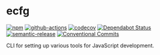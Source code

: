 # ecfg

[![npm][npm-badge]][npm-link]
[![github-actions][github-actions-badge]][github-actions-link]
[![codecov][codecov-badge]][codecov-link]
[![Dependabot Status][dependabot-badge]][dependabot-link]
[![semantic-release][semantic-release-badge]][semantic-release-link]
[![Conventional Commits][conventional-commits-badge]][conventional-commits-link]

CLI for setting up various tools for JavaScript development.

[github-actions-badge]: https://github.com/eliasnorrby/ecfg/actions/workflows/ci.yml/badge.svg
[github-actions-link]: https://github.com/eliasnorrby/ecfg/actions/workflows/ci.yml
[npm-badge]: https://img.shields.io/npm/v/ecfg
[npm-link]: https://www.npmjs.com/package/ecfg
[codecov-badge]: https://codecov.io/gh/eliasnorrby/ecfg/branch/master/graph/badge.svg?token=XPV47QW2EF
[codecov-link]: https://codecov.io/gh/eliasnorrby/ecfg
[dependabot-badge]: https://api.dependabot.com/badges/status?host=github&repo=eliasnorrby/ecfg
[dependabot-link]: https://dependabot.com
[semantic-release-badge]: https://img.shields.io/badge/%20%20%F0%9F%93%A6%F0%9F%9A%80-semantic--release-e10079.svg
[semantic-release-link]: https://github.com/semantic-release/semantic-release
[conventional-commits-badge]: https://img.shields.io/badge/Conventional%20Commits-1.0.0-yellow.svg
[conventional-commits-link]: https://conventionalcommits.org
